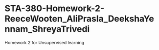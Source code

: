 # STA-380-Homework-2-ReeceWooten_AliPrasla_DeekshaYennam_ShreyaTrivedi
Homework 2 for Unsupervised learning 

